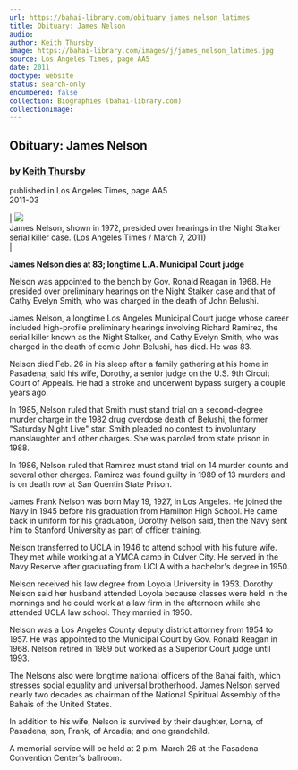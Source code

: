 ```yaml
---
url: https://bahai-library.com/obituary_james_nelson_latimes
title: Obituary: James Nelson
audio: 
author: Keith Thursby
image: https://bahai-library.com/images/j/james_nelson_latimes.jpg
source: Los Angeles Times, page AA5
date: 2011
doctype: website
status: search-only
encumbered: false
collection: Biographies (bahai-library.com)
collectionImage: 
---
```



## Obituary: James Nelson

### by [Keith Thursby](https://bahai-library.com/author/Keith+Thursby)

published in Los Angeles Times, page AA5  
2011-03


| ![](https://bahai-library.com/images/j/james_nelson_latimes.jpg)  
James Nelson, shown in 1972, presided over hearings in the Night Stalker serial killer case. (Los Angeles Times / March 7, 2011)  
 |

**James Nelson dies at 83; longtime L.A. Municipal Court judge**  
  
Nelson was appointed to the bench by Gov. Ronald Reagan in 1968. He presided over preliminary hearings on the Night Stalker case and that of Cathy Evelyn Smith, who was charged in the death of John Belushi.  
  
James Nelson, a longtime Los Angeles Municipal Court judge whose career included high-profile preliminary hearings involving Richard Ramirez, the serial killer known as the Night Stalker, and Cathy Evelyn Smith, who was charged in the death of comic John Belushi, has died. He was 83.  
  
Nelson died Feb. 26 in his sleep after a family gathering at his home in Pasadena, said his wife, Dorothy, a senior judge on the U.S. 9th Circuit Court of Appeals. He had a stroke and underwent bypass surgery a couple years ago.  
  
In 1985, Nelson ruled that Smith must stand trial on a second-degree murder charge in the 1982 drug overdose death of Belushi, the former "Saturday Night Live" star. Smith pleaded no contest to involuntary manslaughter and other charges. She was paroled from state prison in 1988.  
  
In 1986, Nelson ruled that Ramirez must stand trial on 14 murder counts and several other charges. Ramirez was found guilty in 1989 of 13 murders and is on death row at San Quentin State Prison.  
  
James Frank Nelson was born May 19, 1927, in Los Angeles. He joined the Navy in 1945 before his graduation from Hamilton High School. He came back in uniform for his graduation, Dorothy Nelson said, then the Navy sent him to Stanford University as part of officer training.  
  
Nelson transferred to UCLA in 1946 to attend school with his future wife. They met while working at a YMCA camp in Culver City. He served in the Navy Reserve after graduating from UCLA with a bachelor's degree in 1950.  
  
Nelson received his law degree from Loyola University in 1953. Dorothy Nelson said her husband attended Loyola because classes were held in the mornings and he could work at a law firm in the afternoon while she attended UCLA law school. They married in 1950.  
  
Nelson was a Los Angeles County deputy district attorney from 1954 to 1957. He was appointed to the Municipal Court by Gov. Ronald Reagan in 1968. Nelson retired in 1989 but worked as a Superior Court judge until 1993.  
  
The Nelsons also were longtime national officers of the Bahai faith, which stresses social equality and universal brotherhood. James Nelson served nearly two decades as chairman of the National Spiritual Assembly of the Bahais of the United States.  
  
In addition to his wife, Nelson is survived by their daughter, Lorna, of Pasadena; son, Frank, of Arcadia; and one grandchild.  
  
A memorial service will be held at 2 p.m. March 26 at the Pasadena Convention Center's ballroom.